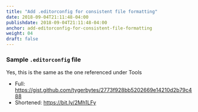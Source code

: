 ```yaml
---
title: "Add .editorconfig for consistent file formatting"
date: 2018-09-04T21:11:48-04:00
publishdate: 2018-09-04T21:11:48-04:00
anchor: add-editorconfig-for-consistent-file-formatting
weight: 04
draft: false
---
```


### Sample `.editorconfig` file

Yes, this is the same as the one referenced under Tools

* Full: https://gist.github.com/tygerbytes/2773f928bb5202669e14210d2b79c488
* Shortened: https://bit.ly/2Mh1LFy

